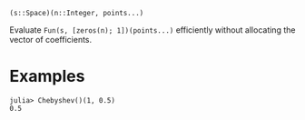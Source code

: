```
(s::Space)(n::Integer, points...)
```

Evaluate `Fun(s, [zeros(n); 1])(points...)` efficiently without allocating the vector of coefficients.

# Examples

```jldoctest
julia> Chebyshev()(1, 0.5)
0.5
```
